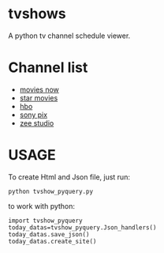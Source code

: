 tvshows
=======

A python tv channel schedule viewer.

Channel list
============

+ [movies now](http://moviesnow.co.in/schedule)
+ [star movies](http://www.starmovies.in/Schedule/Schedule.aspx)
+ [hbo](http://www.hbosouthasia.com/movie-schedule.php)
+ [sony pix](http://www.sonypix.in/schedule.php)
+ [zee studio](http://zeestudio.tv/schedule/)

USAGE
=====

To create Html and Json file, just run:

	python tvshow_pyquery.py

to work with python:

	import tvshow_pyquery
	today_datas=tvshow_pyquery.Json_handlers()
	today_datas.save_json()
	today_datas.create_site()